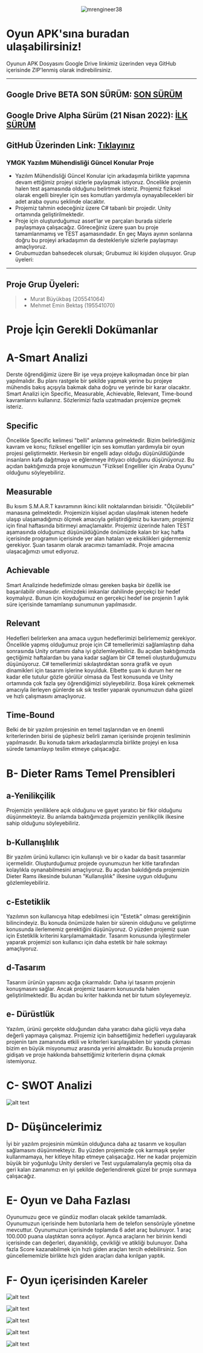 <p align="center"> <img src="https://github.com/mrengineer38/YMGKProject/blob/main/Oyun%20Resimleri/GameLogo.png" alt="mrengineer38" /> </p>



Oyun APK'sına buradan ulaşabilirsiniz!
=============
Oyunun APK Dosyasını Google Drive linkimiz üzerinden veya GitHub içerisinde ZIP'lenmiş olarak indirebilirsiniz.

----------------------------------
Google Drive BETA SON SÜRÜM:
[SON SÜRÜM](https://drive.google.com/file/d/1bL6EyoAhnOwXKImvoJ8SRcodMOZDSuIw/view?usp=sharing)
----------------------------------
Google Drive Alpha Sürüm (21 Nisan 2022): 
[İLK SÜRÜM](https://drive.google.com/file/d/1knsZZuLcus9MsBa0ajcPjTA20KPHR5cy/view?usp=sharing)
-----------------------------------
GitHub Üzerinden Link: [Tıklayınız](https://github.com/mrengineer38/YMGKProject/blob/main/Proje%20APK/TelikeliYaris1.0.apk.zip)
-----------------------------------
### YMGK Yazılım Mühendisliği Güncel Konular Proje

- Yazılım Mühendisliği Güncel Konular için arkadaşımla birlikte yapımına devam ettiğimiz projeyi sizlerle paylaşmak istiyoruz. Öncelikle projenin halen test aşamasında olduğunu belirtmek isteriz. Projemiz fiziksel olarak engelli bireyler için ses komutları yardımıyla oynayabilecekleri bir adet araba oyunu şeklinde olacaktır. 
- Projemiz tahmin edeceğiniz üzere C# tabanlı bir projedir. Unity ortamında geliştirilmektedir. 
- Proje için oluşturduğumuz asset'lar ve parçaları burada sizlerle paylaşmaya çalışacağız. Göreceğiniz üzere şuan bu proje tamamlanmamış ve TEST aşamasındadır. En geç Mayıs ayının sonlarına doğru bu projeyi arkadaşımın da destekleriyle sizlerle paylaşmayı amaçlıyoruz. 
- Grubumuzdan bahsedecek olursak; Grubumuz iki kişiden oluşuyor. Grup üyeleri:
- --------------------------------------------------
Proje Grup Üyeleri:
----------
>- Murat Büyükbaş (205541064)
> - Mehmet Emin Bektaş (195541070)


# Proje İçin Gerekli Dokümanlar



A-Smart Analizi
=============
Derste öğrendiğimiz üzere Bir işe veya projeye kalkışmadan önce bir plan yapılmalıdır. Bu planı rastgele bir şekilde yapmak yerine bu projeye mühendis bakış açışıyla bakmak daha doğru ve yerinde bir karar olacaktır. Smart Analizi için Specific, Measurable, Achievable, Relevant, Time-bound kavramlarını kullanırız. Sözlerimizi fazla uzatmadan projemize geçmek isteriz.

Specific
-------------
Öncelikle Specific kelimesi "belli" anlamına gelmektedir. Bizim belirlediğimiz kavram ve konu; fiziksel engelliler için ses komutları yardımıyla bir oyun projesi geliştirmektir. Herkesin bir engelli adayı olduğu düşünüldüğünde insanların kafa dağıtmaya ve eğlenmeye ihtiyacı olduğunu düşünüyoruz. Bu açıdan baktığımızda proje konumuzun "Fiziksel Engelliler için Araba Oyunu" olduğunu söyleyebiliriz.

Measurable
-------------
Bu kısım S.M.A.R.T kavramının ikinci kilit noktalarından birisidir. "Ölçülebilir" manasına gelmektedir. Projemizin kişisel açıdan ulaşılmak istenen hedefe ulaşıp ulaşamadığımızı ölçmek amacıyla geliştirdiğimiz bu kavram; projemiz için final haftasında bitirmeyi amaçlamaktır. Projemiz üzerinde halen TEST aşamasında olduğumuz düşünüldüğünde önümüzde kalan bir kaç hafta içerisinde programın içerisinde yer alan hataları ve eksiklikleri gidermemiz gerekiyor. Şuan tasarım olarak aracımızı tamamladık. Proje amacına ulaşacağımızı umut ediyoruz.

Achievable
-------------
Smart Analizinde hedefimizde olması gereken başka bir özellik ise başarılabilir olmasıdır. elimizdeki imkanlar dahilinde gerçekçi bir hedef koymalıyız. Bunun için koyduğumuz en gerçekçi hedef ise projenin 1 aylık süre içerisinde tamamlanıp sunumunun yapılmasıdır.

Relevant
-------------

Hedefleri belirlerken ana amaca uygun hedeflerimizi belirlememiz gerekiyor. Öncelikle yapmış olduğumuz proje için C# temellerimizi sağlamlaştırıp daha sonrasında Unity ortamını daha iyi gözlemleyebiliriz. Bu açıdan baktığımızda geçtiğimiz haftalardan bu yana kadar sağlam bir C# temeli oluşturduğumuzu düşünüyoruz. C# temellerimizi sıkılaştırdıktan sonra grafik ve oyun dinamikleri için tasarım işlerine koyulduk. Elbette şuan ki durum her ne kadar elle tutulur gözle görülür olmasa da Test konusunda ve Unity ortamında çok fazla şey öğrendiğimizi söyleyebiliriz. Boşa kürek çekmemek amacıyla ilerleyen günlerde sık sık testler yaparak oyunumuzun daha güzel ve hızlı çalışmasını amaçlıyoruz.

Time-Bound
-------------
Belki de bir yazılım projesinin en temel taşlarından ve en önemli kriterlerinden birisi de şüphesiz belirli zaman içerisinde projenin tesliminin yapılmasıdır. Bu konuda takım arkadaşlarımızla birlikte projeyi en kısa sürede tamamlayıp teslim etmeye çalışacağız. 

B- Dieter Rams Temel Prensibleri
=============
a-Yenilikçilik
------------
Projemizin yeniliklere açık olduğunu ve gayet yaratıcı bir fikir olduğunu düşünmekteyiz. Bu anlamda baktığımızda projemizin yenilikçilik ilkesine sahip olduğunu söyleyebiliriz.

b-Kullanışlılık
------------
Bir yazılım ürünü kullanıcı için kullanışlı ve bir o kadar da basit tasarımlar içermelidir. Oluşturduğumuz projede oyunumuzun her kitle tarafından kolaylıkla oynanabilmesini amaçlıyoruz. Bu açıdan bakıldığında projemizin Dieter Rams ilkesinde bulunan "Kullanışlılık" ilkesine uygun olduğunu gözlemleyebiliriz.

c-Estetiklik
------------
Yazılımın son kullanıcıya hitap edebilmesi için "Estetik" olması gerektiğinin bilincindeyiz. Bu konuda önümüzde halen bir sürenin olduğunu ve geliştirme konusunda ilerlememiz gerektiğini düşünüyoruz. O yüzden projemiz şuan için Estetiklik kriterini karşılamamaktadır.  Tasarım konusunda iyileştirmeler yaparak projemizi son kullanıcı için daha estetik bir hale sokmayı amaçlıyoruz. 

d-Tasarım
------------

Tasarım ürünün yapısını açığa çıkarmalıdır. Daha iyi tasarım projenin konuşmasını sağlar. Ancak projemiz tasarım konusunda halen geliştirilmektedir. Bu açıdan bu kriter hakkında net bir tutum söyleyemeyiz.

e- Dürüstlük
------------
Yazılım, ürünü gerçekte olduğundan daha yaratıcı daha güçlü veya daha değerli yapmaya çalışmaz. Projemiz için bahsettiğimiz hedefleri uygulayarak projenin tam zamanında etkili ve kriterleri karşılayabilen bir yapıda çıkması bizim en büyük misyonumuz arasında yerini almaktadır. Bu konuda projenin gidişatı ve proje hakkında bahsettiğimiz kriterlerin dışına çıkmak istemiyoruz. 


C- SWOT Analizi
=============

![alt text](https://github.com/mrengineer38/YMGKProject/blob/main/SWOT%20Analiz.png)


D- Düşüncelerimiz
=============
İyi bir yazılım projesinin mümkün olduğunca daha az tasarım ve koşulları sağlamasını düşünmekteyiz. Bu yüzden projemizde çok karmaşık şeyler kullanmamaya, her kitleye hitap etmeye çalışacağız. Her  ne kadar projemizin büyük bir yoğunluğu Unity dersleri ve Test uygulamalarıyla geçmiş olsa da geri kalan zamanımızı en iyi şekilde değerlendirerek güzel bir proje sunmaya çalışacağız. 

E- Oyun ve Daha Fazlası
=============

Oyunumuzu gece ve gündüz modları olacak şekilde tamamladık. Oyunumuzun içerisinde hem butonlarla hem de telefon sensörüyle yönetme mevcuttur. Oyunumuzun içerisinde toplamda 6 adet araç bulunuyor. 1 araç 100.000 puana ulaştıktan sonra açılıyor. Ayrıca araçların her birinin kendi içerisinde can değerleri, dayanıklılığı, çevikliği ve atikliği bulunuyor. Daha fazla Score kazanabilmek için hızlı giden araçları tercih edebilirsiniz. Son güncellememizle birlikte hızlı giden araçları daha kırılgan yaptık. 

F- Oyun içerisinden Kareler
=============
![alt text](https://github.com/mrengineer38/YMGKProject/blob/main/Oyun%20Resimleri/Game_1.png)

![alt text](https://github.com/mrengineer38/YMGKProject/blob/main/Oyun%20Resimleri/Game_2.png)

![alt text](https://github.com/mrengineer38/YMGKProject/blob/main/Oyun%20Resimleri/Game_3.png)

![alt text](https://github.com/mrengineer38/YMGKProject/blob/main/Oyun%20Resimleri/Game_4.png)

![alt text](https://github.com/mrengineer38/YMGKProject/blob/main/Oyun%20Resimleri/Game_5.png)
